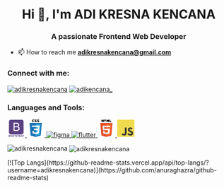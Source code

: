 <h1 align="center">Hi 👋, I'm ADI KRESNA KENCANA</h1>
<h3 align="center">A passionate Frontend Web Developer</h3>

- 📫 How to reach me **adikresnakencana@gmail.com**

<h3 align="left">Connect with me:</h3>
<p align="left">
<a href="https://linkedin.com/in/adikresnakencana" target="blank"><img align="center" src="https://raw.githubusercontent.com/rahuldkjain/github-profile-readme-generator/master/src/images/icons/Social/linked-in-alt.svg" alt="adikresnakencana" height="30" width="40" /></a>
<a href="https://instagram.com/adikencana_" target="blank"><img align="center" src="https://raw.githubusercontent.com/rahuldkjain/github-profile-readme-generator/master/src/images/icons/Social/instagram.svg" alt="adikencana_" height="30" width="40" /></a>
</p>

<h3 align="left">Languages and Tools:</h3>
<p align="left"> <a href="https://getbootstrap.com" target="_blank"> <img src="https://raw.githubusercontent.com/devicons/devicon/master/icons/bootstrap/bootstrap-plain-wordmark.svg" alt="bootstrap" width="40" height="40"/> </a> <a href="https://www.w3schools.com/css/" target="_blank"> <img src="https://raw.githubusercontent.com/devicons/devicon/master/icons/css3/css3-original-wordmark.svg" alt="css3" width="40" height="40"/> </a> <a href="https://www.figma.com/" target="_blank"> <img src="https://www.vectorlogo.zone/logos/figma/figma-icon.svg" alt="figma" width="40" height="40"/> </a> <a href="https://flutter.dev" target="_blank"> <img src="https://www.vectorlogo.zone/logos/flutterio/flutterio-icon.svg" alt="flutter" width="40" height="40"/> </a> <a href="https://www.w3.org/html/" target="_blank"> <img src="https://raw.githubusercontent.com/devicons/devicon/master/icons/html5/html5-original-wordmark.svg" alt="html5" width="40" height="40"/> </a> <a href="https://developer.mozilla.org/en-US/docs/Web/JavaScript" target="_blank"> <img src="https://raw.githubusercontent.com/devicons/devicon/master/icons/javascript/javascript-original.svg" alt="javascript" width="40" height="40"/> </a> </p>

<p><img align="left" src="https://github-readme-stats.vercel.app/api/top-langs?username=adikresnakencana&show_icons=true&theme=tokyonight&locale=en&layout=compact" alt="adikresnakencana" /></p>

<p>&nbsp;<img align="center" src="https://github-readme-stats.vercel.app/api?username=adikresnakencana&show_icons=true&theme=tokyonight&locale=en" alt="adikresnakencana" /></p>
[![Top Langs](https://github-readme-stats.vercel.app/api/top-langs/?username=adikresnakencana)](https://github.com/anuraghazra/github-readme-stats)
